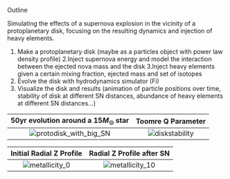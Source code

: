 Outline

Simulating the effects of a supernova explosion in the vicinity of a protoplanetary disk, focusing on the resulting dynamics and injection of heavy elements. 

1. Make a protoplanetary disk (maybe as a particles object with power law density profile)
2.Inject supernova energy and model the interaction between the ejected nova mass and the disk
3.Inject heavy elements given a certain mixing fraction, ejected mass and set of isotopes 
4. Evolve the disk with hydrodynamics simulator (Fi)
5. Visualize the disk and results (animation of particle positions over time, stability of disk at different SN distances, abundance of heavy elements at different SN distances…)


50yr evolution around a $15M_\odot$ star |  Toomre Q Parameter
:-------------------------:|:-------------------------:
![protodisk_with_big_SN](https://github.com/user-attachments/assets/7783ab68-66ac-4596-9d19-d4a923509a1b)  |  ![diskstability](https://github.com/user-attachments/assets/f80d806e-2a47-4e18-8688-a009c60bab45)



Initial Radial Z Profile |  Radial Z Profile after SN
:-------------------------:|:-------------------------:
![metallicity_0](https://github.com/user-attachments/assets/7f87ec16-a64e-4eac-b4fb-10fcb9d5b3a7) | ![metallicity_10](https://github.com/user-attachments/assets/c7009e26-f5b3-45f3-a53d-0db83bf48bdd)




